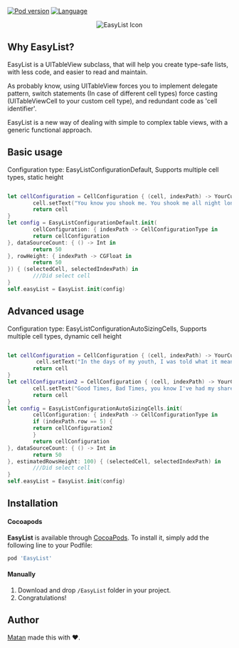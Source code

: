 

[![Pod version](https://img.shields.io/cocoapods/v/EasyList.svg?style=flat)](http://cocoadocs.org/docsets/EasyList)
[![Language](https://img.shields.io/badge/language-swift-orange.svg?style=flat)](https://developer.apple.com/swift)

<p align = "center"><img src="https://i.imgur.com/GlCRkUL.png" alt="EasyList Icon"/></p>


## Why EasyList?


EasyList is a UITableView subclass, that will help you create type-safe lists, with less code, and easier to read and maintain.

As probably know, using UITableView forces you to implement delegate pattern, switch statements (In case of different cell types) force casting (UITableViewCell to your custom cell type), and redundant code as 'cell identifier'.

EasyList is a new way of dealing with simple to complex table views, with a generic functional approach.

## Basic usage
Configuration type: EasyListConfigurationDefault, Supports multiple cell types, static height

```Swift

let cellConfiguration = CellConfiguration { (cell, indexPath) -> YourCustomCell in
        cell.setText("You know you shook me. You shook me all night long.")
        return cell
}
let config = EasyListConfigurationDefault.init(
        cellConfiguration: { indexPath -> CellConfigurationType in
        return cellConfiguration
}, dataSourceCount: { () -> Int in
        return 50
}, rowHeight: { indexPath -> CGFloat in
        return 50
}) { (selectedCell, selectedIndexPath) in
        ///Did select cell
}
self.easyList = EasyList.init(config)

```

## Advanced usage
Configuration type: EasyListConfigurationAutoSizingCells, Supports multiple cell types, dynamic cell height

```Swift

let cellConfiguration = CellConfiguration { (cell, indexPath) -> YourCustomCell in
         cell.setText("In the days of my youth, I was told what it means to be a man")
        return cell
}
let cellConfiguration2 = CellConfiguration { (cell, indexPath) -> YourCustomCellWithDinamicSize in
        cell.setText("Good Times, Bad Times, you know I've had my share")
        return cell
}
let config = EasyListConfigurationAutoSizingCells.init(
        cellConfiguration: { indexPath -> CellConfigurationType in
        if (indexPath.row == 5) {
        return cellConfiguration2
        }
        return cellConfiguration
}, dataSourceCount: { () -> Int in
        return 50
}, estimatedRowsHeight: 100) { (selectedCell, selectedIndexPath) in
        ///Did select cell
}
self.easyList = EasyList.init(config)

```


## Installation

#### Cocoapods
**EasyList** is available through [CocoaPods](http://cocoapods.org). To install
it, simply add the following line to your Podfile:

```ruby
pod 'EasyList'
```

#### Manually
1. Download and drop ```/EasyList``` folder in your project.  
2. Congratulations!  

## Author

[Matan](https://github.com/mcmatan) made this with ❤️.
